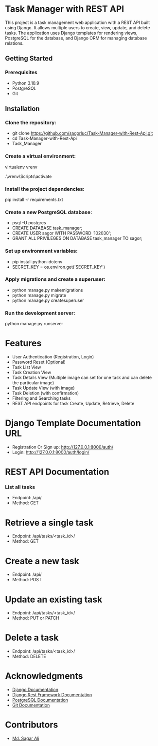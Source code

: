 # Task Manager with REST API

This project is a task management web application with a REST API built using Django. It allows multiple users to create, view, update, and delete tasks. The application uses Django templates for rendering views, PostgreSQL for the database, and Django ORM for managing database relations.

## Getting Started

### Prerequisites

- Python 3.10.9
- PostgreSQL
- Git

## Installation

### Clone the repository:

* git clone https://github.com/sagorluc/Task-Manager-with-Rest-Api.git
* cd Task-Manager-with-Rest-Api
* Task_Manager

### Create a virtual environment:
virtualenv vrenv

.\vrenv\Scripts\activate

### Install the project dependencies:
pip install -r requirements.txt

### Create a new PostgreSQL database:
* psql -U postgres
* CREATE DATABASE task_manager;
* CREATE USER sagor WITH PASSWORD '102030';
* GRANT ALL PRIVILEGES ON DATABASE task_manager TO sagor;

### Set up environment variables:
* pip install python-dotenv
* SECRET_KEY = os.environ.get('SECRET_KEY')

### Apply migrations and create a superuser:
* python manage.py makemigrations
* python manage.py migrate
* python manage.py createsuperuser

### Run the development server:
python manage.py runserver

# Features
* User Authentication (Registration, Login)
* Password Reset (Optional)
* Task List View
* Task Creation View
* Task Details View (Multiple image can set for one task and can delete the particular image)
* Task Update View (with image)
* Task Deletion (with confirmation)
* Filtering and Searching tasks
* REST API endpoints for task Create, Update, Retrieve, Delete

# Django Template Documentation URL
* Registration Or Sign up: http://127.0.0.1:8000/auth/
* Login: http://127.0.0.1:8000/auth/login/
 

# REST API Documentation
### List all tasks
* Endpoint: /api/ <br>
* Method: GET

# Retrieve a single task
* Endpoint: /api/tasks/<task_id>/
* Method: GET

# Create a new task
* Endpoint: /api/
* Method: POST

# Update an existing task
* Endpoint: /api/tasks/<task_id>/
* Method: PUT or PATCH

# Delete a task
* Endpoint: /api/tasks/<task_id>/
* Method: DELETE

# Acknowledgments
* [Django Documentation]('https://docs.djangoproject.com/en/3.2/')
* [Django Rest Framework Documentation]('https://www.django-rest-framework.org/')
* [PostgreSQL Documentation]('https://www.postgresql.org/docs/')
* [Git Documentation]('https://git-scm.com/doc')

# Contributors
* [Md. Sagar Ali]('https://www.linkedin.com/in/mdsagarali/')